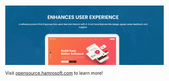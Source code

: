 ![Open Source at Hamrosoft](https://github.com/hamrosoft/.github/blob/main/images/hamrosoft.png) 

Visit [opensource.hamrosoft.com](https://opensource.hamrosoft.com) to learn more!
